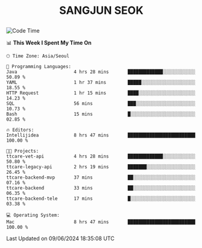 <h1>
 <p align="center">
   SANGJUN SEOK
 </p>
</h1>

<!--START_SECTION:waka-->
![Code Time](http://img.shields.io/badge/Code%20Time-3%2C591%20hrs%2054%20mins-blue)

📊 **This Week I Spent My Time On** 

```text
🕑︎ Time Zone: Asia/Seoul

💬 Programming Languages: 
Java                     4 hrs 28 mins       █████████████░░░░░░░░░░░░   50.89 % 
YAML                     1 hr 37 mins        █████░░░░░░░░░░░░░░░░░░░░   18.55 % 
HTTP Request             1 hr 15 mins        ████░░░░░░░░░░░░░░░░░░░░░   14.23 % 
SQL                      56 mins             ███░░░░░░░░░░░░░░░░░░░░░░   10.73 % 
Bash                     15 mins             █░░░░░░░░░░░░░░░░░░░░░░░░   02.85 % 

🔥 Editors: 
Intellijidea             8 hrs 47 mins       █████████████████████████   100.00 % 

🐱‍💻 Projects: 
ttcare-vet-api           4 hrs 28 mins       █████████████░░░░░░░░░░░░   50.80 % 
ttcare-legacy-api        2 hrs 19 mins       ███████░░░░░░░░░░░░░░░░░░   26.45 % 
ttcare-backend-mvp       37 mins             ██░░░░░░░░░░░░░░░░░░░░░░░   07.16 % 
ttcare-backend           33 mins             ██░░░░░░░░░░░░░░░░░░░░░░░   06.35 % 
ttcare-backend-tele      17 mins             █░░░░░░░░░░░░░░░░░░░░░░░░   03.38 % 

💻 Operating System: 
Mac                      8 hrs 47 mins       █████████████████████████   100.00 % 
```


 Last Updated on 09/06/2024 18:35:08 UTC
<!--END_SECTION:waka-->
